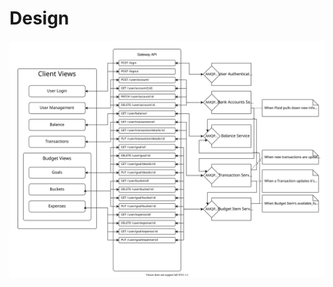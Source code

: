 # Design

![Design diagram](https://raw.githubusercontent.com/cheese-drawer/meta/main/MVP_design.svg)
